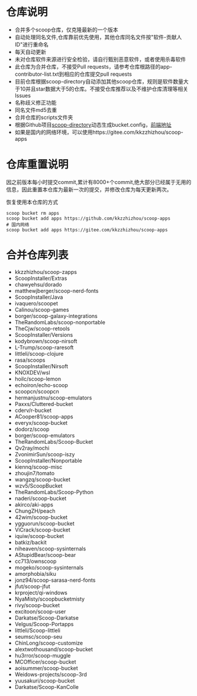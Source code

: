 # 仓库说明

- 合并多个scoop仓库，仅克隆最新的一个版本
- 自动处理同名文件,仓库靠前优先使用，其他仓库同名文件按"软件-贡献人ID"进行重命名
- 每天自动更新
- 未对仓库软件来源进行安全检验，请自行甄别恶意软件，或者使用杀毒软件
- 此仓库为合并仓库，不接受Pull requests，请参考仓库根路径的app-contributor-list.txt到相应的仓库提交pull requests
- 目前仓库根据scoop-directory自动添加其他scoop仓库，规则是软件数量大于10并且star数据大于5的仓库。不接受仓库推荐以及不维护仓库清理等相关Issues
- 名称歧义修正功能
- 同名文件md5去重
- 合并仓库的scripts文件夹
- 根据Github项目[scoop-directory](https://github.com/rasa/scoop-directory)动态生成bucket.config，[前端地址](https://rasa.github.io/scoop-directory/)
- 如果是国内的网络环境，可以使用https://gitee.com/kkzzhizhou/scoop-apps

# 仓库重置说明

因之前版本每小时提交commit,累计有8000+个commit,绝大部分已经属于无用的信息，因此重置本仓库为最新一次的提交，并修改仓库为每天更新两次。

恢复使用本仓库的方式

```
scoop bucket rm apps
scoop bucket add apps https://github.com/kkzzhizhou/scoop-apps
# 国内网络
scoop bucket add apps https://gitee.com/kkzzhizhou/scoop-apps
```

# 合并仓库列表

- kkzzhizhou/scoop-zapps
- ScoopInstaller/Extras
- chawyehsu/dorado
- matthewjberger/scoop-nerd-fonts
- ScoopInstaller/Java
- ivaquero/scoopet
- Calinou/scoop-games
- borger/scoop-galaxy-integrations
- TheRandomLabs/scoop-nonportable
- TheCjw/scoop-retools
- ScoopInstaller/Versions
- kodybrown/scoop-nirsoft
- L-Trump/scoop-raresoft
- littleli/scoop-clojure
- rasa/scoops
- ScoopInstaller/Nirsoft
- KNOXDEV/wsl
- hoilc/scoop-lemon
- echoiron/echo-scoop
- scoopcn/scoopcn
- hermanjustnu/scoop-emulators
- Paxxs/Cluttered-bucket
- cderv/r-bucket
- ACooper81/scoop-apps
- everyx/scoop-bucket
- dodorz/scoop
- borger/scoop-emulators
- TheRandomLabs/Scoop-Bucket
- Qv2ray/mochi
- ZvonimirSun/scoop-iszy
- ScoopInstaller/Nonportable
- kiennq/scoop-misc
- zhoujin7/tomato
- wangzq/scoop-bucket
- wzv5/ScoopBucket
- TheRandomLabs/Scoop-Python
- naderi/scoop-bucket
- akirco/aki-apps
- ChungZH/peach
- 42wim/scoop-bucket
- ygguorun/scoop-bucket
- ViCrack/scoop-bucket
- iquiw/scoop-bucket
- batkiz/backit
- niheaven/scoop-sysinternals
- AStupidBear/scoop-bear
- cc713/ownscoop
- mogeko/scoop-sysinternals
- amorphobia/siku
- jonz94/scoop-sarasa-nerd-fonts
- jfut/scoop-jfut
- krproject/qi-windows
- NyaMisty/scoopbucketmisty
- rivy/scoop-bucket
- excitoon/scoop-user
- Darkatse/Scoop-Darkatse
- Velgus/Scoop-Portapps
- littleli/Scoop-littleli
- seumsc/scoop-seu
- ChinLong/scoop-customize
- alextwothousand/scoop-bucket
- hu3rror/scoop-muggle
- MCOfficer/scoop-bucket
- aoisummer/scoop-bucket
- Weidows-projects/scoop-3rd
- yuusakuri/scoop-bucket
- Darkatse/Scoop-KanColle
